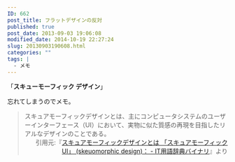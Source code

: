 ```yaml
---
ID: 662
post_title: フラットデザインの反対
published: true
post_date: 2013-09-03 19:06:08
modified_date: 2014-10-19 22:27:24
slug: 20130903190608.html
categories: ""
tags: |
  - メモ
---
```

「<strong>スキューモーフィック デザイン</strong>」

忘れてしまうのでメモ。

<blockquote>スキュアモーフィックデザインとは、主にコンピュータシステムのユーザーインターフェース（UI）において、実物に似た質感の再現を目指したリアルなデザインのことである。<div align="right">引用元:『<a href="http://goo.gl/zbuJdw" target="_blank">スキュアモーフィックデザインとは 「スキュアモーフィックUI」 (skeuomorphic design)： - IT用語辞典バイナリ</a>』より</div></blockquote>